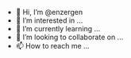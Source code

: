 - 👋 Hi, I’m @enzergen
- 👀 I’m interested in ...
- 🌱 I’m currently learning ...
- 💞️ I’m looking to collaborate on ...
- 📫 How to reach me ...

<!---
enzergen/enzergen is a ✨ special ✨ repository because its `README.md` (this file) appears on your GitHub profile.
You can click the Preview link to take a look at your changes.
--->
